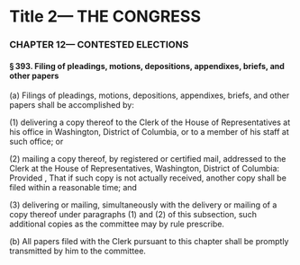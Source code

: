 
# Title 2— THE CONGRESS
### CHAPTER 12— CONTESTED ELECTIONS
#### § 393. Filing of pleadings, motions, depositions, appendixes, briefs, and other papers

(a) Filings of pleadings, motions, depositions, appendixes, briefs, and other papers shall be accomplished by:

(1) delivering a copy thereof to the Clerk of the House of Representatives at his office in Washington, District of Columbia, or to a member of his staff at such office; or

(2) mailing a copy thereof, by registered or certified mail, addressed to the Clerk at the House of Representatives, Washington, District of Columbia: Provided , That if such copy is not actually received, another copy shall be filed within a reasonable time; and

(3) delivering or mailing, simultaneously with the delivery or mailing of a copy thereof under paragraphs (1) and (2) of this subsection, such additional copies as the committee may by rule prescribe.

(b) All papers filed with the Clerk pursuant to this chapter shall be promptly transmitted by him to the committee.
